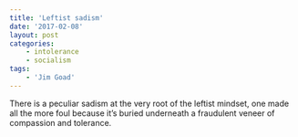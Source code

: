```yaml
---
title: 'Leftist sadism'
date: '2017-02-08'
layout: post
categories:
    - intolerance
    - socialism
tags:
    - 'Jim Goad'
---
```


There is a peculiar sadism at the very root of the leftist mindset, one made all the more foul because it’s buried underneath a fraudulent veneer of compassion and tolerance.
